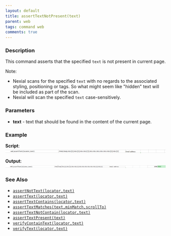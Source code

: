 ```yaml
---
layout: default
title: assertTextNotPresent(text)
parent: web
tags: command web
comments: true
---
```


### Description
This command asserts that the specified `text` is not present in current page.

Note:
- Nexial scans for the specified `text` with no regards to the associated styling, positioning or tags. So what might 
  seem like "hidden" text will be included as part of the scan.
- Nexial will scan the specified `text` case-sensitively.


### Parameters
- **text** - text that should be found in the content of the current page.


### Example
**Script**:<br/>
![](image/assertText_01.png)

**Output**:<br/>
![](image/assertText_02.png)


### See Also
- [`assertNotText(locator,text)`](assertNotText(locator,text))
- [`assertText(locator,text)`](assertText(locator,text))
- [`assertTextContains(locator,text)`](assertTextContains(locator,text))
- [`assertTextMatches(text,minMatch,scrollTo)`](assertTextMatches(text,minMatch,scrollTo))
- [`assertTextNotContain(locator,text)`](assertTextNotContain(locator,text))
- [`assertTextPresent(text)`](assertTextPresent(text))
- [`verifyContainText(locator,text)`](verifyContainText(locator,text))
- [`verifyText(locator,text)`](verifyText(locator,text).html)
